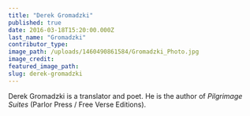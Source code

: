 ```yaml
---
title: "Derek Gromadzki"
published: true
date: 2016-03-18T15:20:00.000Z
last_name: "Gromadzki"
contributor_type:
image_path: /uploads/1460490861584/Gromadzki_Photo.jpg
image_credit:
featured_image_path:
slug: derek-gromadzki
---
```


Derek Gromadzki is a translator and poet. He is the author of _Pilgrimage Suites_ (Parlor Press / Free Verse Editions).

